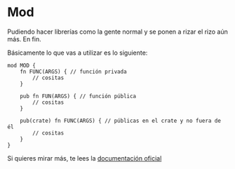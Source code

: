 # Mod

Pudiendo hacer librerías como la gente normal y se ponen a rizar el rizo aún más. En fin.

Básicamente lo que vas a utilizar es lo siguiente:

```rust, ignore
mod MOD {
    fn FUNC(ARGS) { // función privada
        // cositas
    }
    
    pub fn FUN(ARGS) { // función pública
        // cositas
    }
    
    pub(crate) fn FUNC(ARGS) { // públicas en el crate y no fuera de él
        // cositas
    }
}
```

Si quieres mirar más, te lees la [documentación oficial](https://doc.rust-lang.org/rust-by-example/mod/visibility.html)
